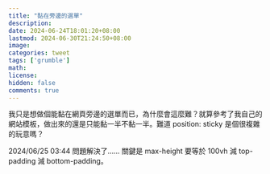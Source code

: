 ```yaml
---
title: "黏在旁邊的選單"
description: 
date: 2024-06-24T18:01:20+08:00
lastmod: 2024-06-30T21:24:50+08:00
image: 
categories: tweet
tags: ['grumble']
math: 
license: 
hidden: false
comments: true
---
```


我只是想做個能黏在網頁旁邊的選單而已，為什麼會這麼難？就算參考了我自己的網站模板，做出來的還是只能黏一半不黏一半。難道 position: sticky 是個很複雜的玩意嗎？

2024/06/25 03:44
問題解決了…… 關鍵是 max-height 要等於 100vh 減 top-padding 減 bottom-padding。

